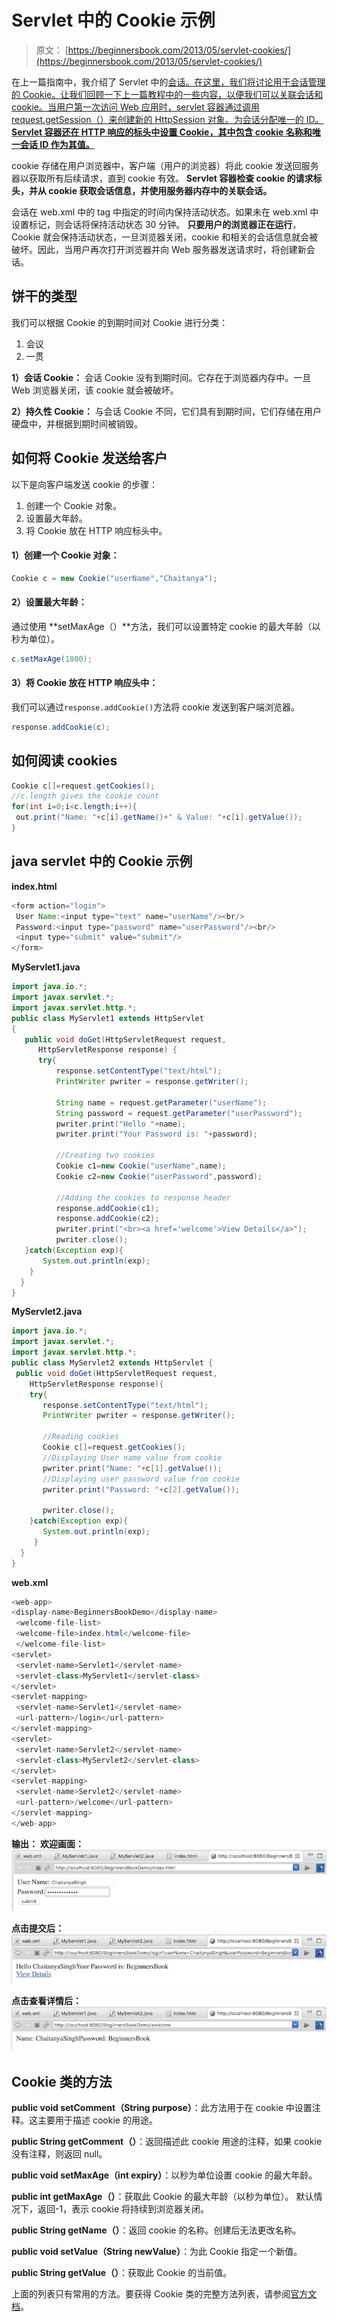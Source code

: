 # Servlet 中的 Cookie 示例

> 原文： [https://beginnersbook.com/2013/05/servlet-cookies/](https://beginnersbook.com/2013/05/servlet-cookies/)

在上一篇指南中，我介绍了 Servlet 中的[会话。在这里，我们将讨论用于会话管理的 Cookie。让我们回顾一下上一篇教程中的一些内容，以便我们可以关联会话和 cookie。当用户第一次访问 Web 应用时，servlet 容器通过调用 request.getSession（）来创建新的 HttpSession 对象。为会话分配唯一​​的 ID。 **Servlet 容器还在 HTTP 响应的标头中设置 Cookie，其中包含 cookie 名称和唯一会话 ID 作为其值。**](https://beginnersbook.com/2013/05/http-session/)

cookie 存储在用户浏览器中，客户端（用户的浏览器）将此 cookie 发送回服务器以获取所有后续请求，直到 cookie 有效。 **Servlet 容器检查 cookie 的请求标头，并从 cookie 获取会话信息，并使用服务器内存中的关联会话。**

会话在 web.xml 中的 tag 中指定的时间内保持活动状态。如果未在 web.xml 中设置标记，则会话将保持活动状态 30 分钟。 **只要用户的浏览器正在运行**，Cookie 就会保持活动状态，一旦浏览器关闭，cookie 和相关的会话信息就会被破坏。因此，当用户再次打开浏览器并向 Web 服务器发送请求时，将创建新会话。

## 饼干的类型

我们可以根据 Cookie 的到期时间对 Cookie 进行分类：

1.  会议
2.  一贯

**1）会话 Cookie：**
会话 Cookie 没有到期时间。它存在于浏览器内存中。一旦 Web 浏览器关闭，该 cookie 就会被破坏。

**2）持久性 Cookie：**
与会话 Cookie 不同，它们具有到期时间，它们存储在用户硬盘中，并根据到期时间被销毁。

## 如何将 Cookie 发送给客户

以下是向客户端发送 cookie 的步骤：

1.  创建一个 Cookie 对象。
2.  设置最大年龄。
3.  将 Cookie 放在 HTTP 响应标头中。

#### 1）创建一个 Cookie 对象：

```java
Cookie c = new Cookie("userName","Chaitanya");

```

#### 2）设置最大年龄：

通过使用 **setMaxAge（）**方法，我们可以设置特定 cookie 的最大年龄（以秒为单位）。

```java
c.setMaxAge(1800);

```

#### 3）将 Cookie 放在 HTTP 响应头中：

我们可以通过`response.addCookie()`方法将 cookie 发送到客户端浏览器。

```java
response.addCookie(c);

```

## 如何阅读 cookies

```java
Cookie c[]=request.getCookies(); 
//c.length gives the cookie count 
for(int i=0;i<c.length;i++){  
 out.print("Name: "+c[i].getName()+" & Value: "+c[i].getValue());
}
```

## java servlet 中的 Cookie 示例

**index.html**

```java
<form action="login">
 User Name:<input type="text" name="userName"/><br/>
 Password:<input type="password" name="userPassword"/><br/>
 <input type="submit" value="submit"/>
</form>

```

**MyServlet1.java**

```java
import java.io.*;
import javax.servlet.*;
import javax.servlet.http.*;
public class MyServlet1 extends HttpServlet 
{
   public void doGet(HttpServletRequest request, 
      HttpServletResponse response) {
      try{
          response.setContentType("text/html");
          PrintWriter pwriter = response.getWriter();

          String name = request.getParameter("userName");
          String password = request.getParameter("userPassword");
          pwriter.print("Hello "+name);
          pwriter.print("Your Password is: "+password);

          //Creating two cookies
          Cookie c1=new Cookie("userName",name);
          Cookie c2=new Cookie("userPassword",password);

          //Adding the cookies to response header
          response.addCookie(c1);
          response.addCookie(c2);
          pwriter.print("<br><a href='welcome'>View Details</a>");
          pwriter.close();
   }catch(Exception exp){
       System.out.println(exp);
    }
  }
}
```

**MyServlet2.java**

```java
import java.io.*;
import javax.servlet.*;
import javax.servlet.http.*;
public class MyServlet2 extends HttpServlet {
 public void doGet(HttpServletRequest request, 
    HttpServletResponse response){
    try{
       response.setContentType("text/html");
       PrintWriter pwriter = response.getWriter();

       //Reading cookies
       Cookie c[]=request.getCookies(); 
       //Displaying User name value from cookie
       pwriter.print("Name: "+c[1].getValue()); 
       //Displaying user password value from cookie
       pwriter.print("Password: "+c[2].getValue());

       pwriter.close();
    }catch(Exception exp){
       System.out.println(exp);
     }
  }
}
```

**web.xml**

```java
<web-app>
<display-name>BeginnersBookDemo</display-name>
 <welcome-file-list>
 <welcome-file>index.html</welcome-file>
 </welcome-file-list>
<servlet>
 <servlet-name>Servlet1</servlet-name>
 <servlet-class>MyServlet1</servlet-class>
</servlet>
<servlet-mapping>
 <servlet-name>Servlet1</servlet-name>
 <url-pattern>/login</url-pattern>
</servlet-mapping>
<servlet>
 <servlet-name>Servlet2</servlet-name>
 <servlet-class>MyServlet2</servlet-class>
</servlet>
<servlet-mapping>
 <servlet-name>Servlet2</servlet-name>
 <url-pattern>/welcome</url-pattern>
</servlet-mapping>
</web-app>

```

**输出：**
**欢迎画面：**
![](img/a09f3a461238103d86372219cc921947.jpg)

**点击提交后：**
![](img/4ca5ec0a6064d71a3f0ef7cf1765d34a.jpg)

**点击查看详情后：**
![](img/8a4f68e6533768d919f075ed9e2c2c12.jpg)

## Cookie 类的方法

**public void setComment（String purpose）**：此方法用于在 cookie 中设置注释。这主要用于描述 cookie 的用途。

**public String getComment（）**：返回描述此 cookie 用途的注释，如果 cookie 没有注释，则返回 null。

**public void setMaxAge（int expiry）**：以秒为单位设置 cookie 的最大年龄。

**public int getMaxAge（）**：获取此 Cookie 的最大年龄（以秒为单位）。
默认情况下，返回-1，表示 cookie 将持续到浏览器关闭。

**public String getName（）**：返回 cookie 的名称。创建后无法更改名称。

**public void setValue（String newValue）**：为此 Cookie 指定一个新值。

**public String getValue（）**：获取此 Cookie 的当前值。

上面的列表只有常用的方法。要获得 Cookie 类的完整方法列表，请参阅[官方文档](https://docs.oracle.com/javaee/7/api/javax/servlet/http/Cookie.html)。